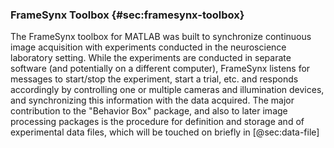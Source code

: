 ### FrameSynx Toolbox {#sec:framesynx-toolbox}

The FrameSynx toolbox for MATLAB was built to synchronize continuous image acquisition with experiments conducted in the neuroscience laboratory setting. While the experiments are conducted in separate software (and potentially on a different computer), FrameSynx listens for messages to start/stop the experiment, start a trial, etc. and responds accordingly by controlling one or multiple cameras and illumination devices, and synchronizing this information with the data acquired. The major contribution to the "Behavior Box" package, and also to later image processing packages is the procedure for definition and storage and of experimental data files, which will be touched on briefly in [@sec:data-file]

